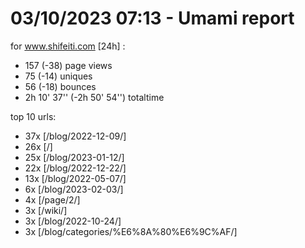 # 03/10/2023 07:13 - Umami report
for www.shifeiti.com [24h] :

 - 157 (-38) page views
 - 75 (-14) uniques
 - 56 (-18) bounces
 - 2h 10' 37'' (-2h 50' 54'') totaltime


top 10 urls:
 - 37x [/blog/2022-12-09/]
 - 26x [/]
 - 25x [/blog/2023-01-12/]
 - 22x [/blog/2022-12-22/]
 - 13x [/blog/2022-05-07/]
 - 6x [/blog/2023-02-03/]
 - 4x [/page/2/]
 - 3x [/wiki/]
 - 3x [/blog/2022-10-24/]
 - 3x [/blog/categories/%E6%8A%80%E6%9C%AF/]


